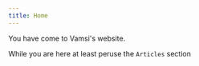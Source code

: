 ```yaml
---
title: Home
---
```

You have come to Vamsi's website.

While you are here at least peruse the `Articles` section
